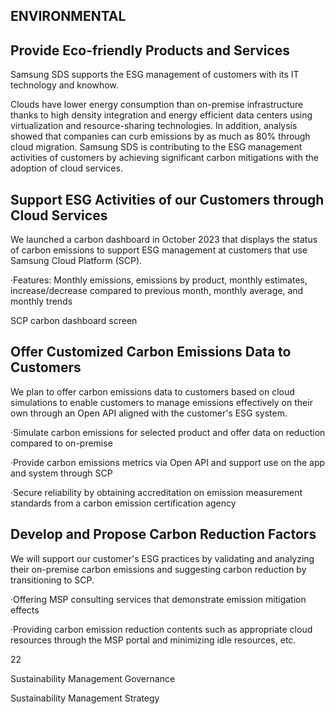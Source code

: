 ## **ENVIRONMENTAL**

## **Provide Eco-friendly Products and Services**

Samsung SDS supports the ESG management of customers with its IT technology and knowhow.

Clouds have lower energy consumption than on-premise infrastructure thanks to high density integration and energy efficient data centers using virtualization and resource-sharing technologies. In addition, analysis showed that companies can curb emissions by as much as 80% through cloud migration. Samsung SDS is contributing to the ESG management activities of customers by achieving significant carbon mitigations with the adoption of cloud services.

## **Support ESG Activities of our Customers through Cloud Services**

We launched a carbon dashboard in October 2023 that displays the status of carbon emissions to support ESG management at customers that use Samsung Cloud Platform (SCP).

·Features: Monthly emissions, emissions by product, monthly estimates, increase/decrease compared to previous month, monthly average, and monthly trends

SCP carbon dashboard screen

## **Offer Customized Carbon Emissions Data to Customers**

We plan to offer carbon emissions data to customers based on cloud simulations to enable customers to manage emissions effectively on their own through an Open API aligned with the customer's ESG system.

·Simulate carbon emissions for selected product and offer data on reduction compared to on-premise

·Provide carbon emissions metrics via Open API and support use on the app and system through SCP

·Secure reliability by obtaining accreditation on emission measurement standards from a carbon emission certification agency

## **Develop and Propose Carbon Reduction Factors**

We will support our customer's ESG practices by validating and analyzing their on-premise carbon emissions and suggesting carbon reduction by transitioning to SCP.

·Offering MSP consulting services that demonstrate emission mitigation effects

·Providing carbon emission reduction contents such as appropriate cloud resources through the MSP portal and minimizing idle resources, etc.

22

Sustainability Management Governance

Sustainability Management Strategy